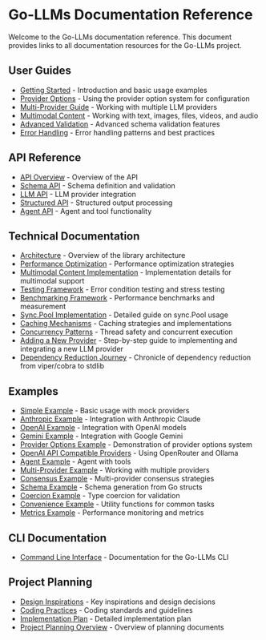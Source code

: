 # Go-LLMs Documentation Reference

Welcome to the Go-LLMs documentation reference. This document provides links to all documentation resources for the Go-LLMs project.

## User Guides

- [Getting Started](/docs/user-guide/getting-started.md) - Introduction and basic usage examples
- [Provider Options](/docs/user-guide/provider-options.md) - Using the provider option system for configuration
- [Multi-Provider Guide](/docs/user-guide/multi-provider.md) - Working with multiple LLM providers
- [Multimodal Content](/docs/user-guide/multimodal-content.md) - Working with text, images, files, videos, and audio
- [Advanced Validation](/docs/user-guide/advanced-validation.md) - Advanced schema validation features
- [Error Handling](/docs/user-guide/error-handling.md) - Error handling patterns and best practices

## API Reference

- [API Overview](/docs/api/README.md) - Overview of the API
- [Schema API](/docs/api/schema.md) - Schema definition and validation
- [LLM API](/docs/api/llm.md) - LLM provider integration
- [Structured API](/docs/api/structured.md) - Structured output processing
- [Agent API](/docs/api/agent.md) - Agent and tool functionality

## Technical Documentation

- [Architecture](/docs/technical/architecture.md) - Overview of the library architecture
- [Performance Optimization](/docs/technical/performance.md) - Performance optimization strategies
- [Multimodal Content Implementation](/docs/technical/multimodal-content.md) - Implementation details for multimodal support
- [Testing Framework](/docs/technical/testing.md) - Error condition testing and stress testing
- [Benchmarking Framework](/docs/technical/benchmarks.md) - Performance benchmarks and measurement
- [Sync.Pool Implementation](/docs/technical/sync-pool.md) - Detailed guide on sync.Pool usage
- [Caching Mechanisms](/docs/technical/caching.md) - Caching strategies and implementations
- [Concurrency Patterns](/docs/technical/concurrency.md) - Thread safety and concurrent execution
- [Adding a New Provider](/docs/technical/new-provider.md) - Step-by-step guide to implementing and integrating a new LLM provider
- [Dependency Reduction Journey](/docs/technical/dependency_reduction.md) - Chronicle of dependency reduction from viper/cobra to stdlib

## Examples

- [Simple Example](/cmd/examples/simple/README.md) - Basic usage with mock providers
- [Anthropic Example](/cmd/examples/anthropic/README.md) - Integration with Anthropic Claude
- [OpenAI Example](/cmd/examples/openai/README.md) - Integration with OpenAI models
- [Gemini Example](/cmd/examples/gemini/README.md) - Integration with Google Gemini
- [Provider Options Example](/cmd/examples/provider_options/README.md) - Demonstration of provider options system
- [OpenAI API Compatible Providers](/cmd/examples/openai_api_compatible_providers/README.md) - Using OpenRouter and Ollama
- [Agent Example](/cmd/examples/agent/README.md) - Agent with tools
- [Multi-Provider Example](/cmd/examples/multi/README.md) - Working with multiple providers
- [Consensus Example](/cmd/examples/consensus/README.md) - Multi-provider consensus strategies
- [Schema Example](/cmd/examples/schema/README.md) - Schema generation from Go structs
- [Coercion Example](/cmd/examples/coercion/README.md) - Type coercion for validation
- [Convenience Example](/cmd/examples/convenience/README.md) - Utility functions for common tasks
- [Metrics Example](/cmd/examples/metrics/README.md) - Performance monitoring and metrics

## CLI Documentation

- [Command Line Interface](/cmd/README.md) - Documentation for the Go-LLMs CLI

## Project Planning

- [Design Inspirations](/docs/plan/design-inspirations.md) - Key inspirations and design decisions
- [Coding Practices](/docs/plan/coding-practices.md) - Coding standards and guidelines
- [Implementation Plan](/docs/plan/implementation-plan.md) - Detailed implementation plan
- [Project Planning Overview](/docs/plan/README.md) - Overview of planning documents